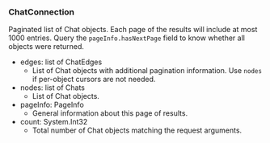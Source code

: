 ### ChatConnection
Paginated list of Chat objects. Each page of the results will include at most 1000 entries. Query the `pageInfo.hasNextPage` field to know whether all objects were returned.

- edges: list of ChatEdges
  - List of Chat objects with additional pagination information. Use `nodes` if per-object cursors are not needed.
- nodes: list of Chats
  - List of Chat objects.
- pageInfo: PageInfo
  - General information about this page of results.
- count: System.Int32
  - Total number of Chat objects matching the request arguments.
